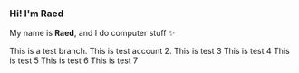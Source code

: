 ### Hi! I'm Raed

My name is **Raed**, and I do computer stuff ✨

This is a test branch.
This is test account 2.
This is test 3
This is test 4
This is test 5
This is test 6
This is test 7
